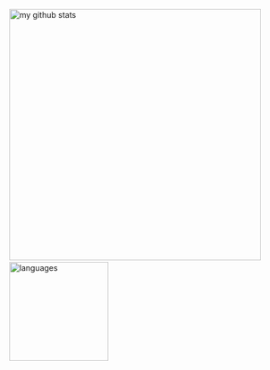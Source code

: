 <p align="left">
  <img src="https://github-readme-stats.vercel.app/api?username=syaojun&show_icons=true&theme=tokyonight" alt="my github stats" width="450"/>&nbsp;
  <img src="https://github-readme-stats.vercel.app/api/top-langs/?username=syaojun&layout=compact&theme=tokyonight" alt="languages" height="177">
</p>

<!--
**EndlessCheng/EndlessCheng** is a ✨ _special_ ✨ repository because its `README.md` (this file) appears on your GitHub profile.

Here are some ideas to get you started:

- 🔭 I’m currently working on ...
- 🌱 I’m currently learning ...
- 👯 I’m looking to collaborate on ...
- 🤔 I’m looking for help with ...
- 💬 Ask me about ...
- 📫 How to reach me: ...
- 😄 Pronouns: ...
- ⚡ Fun fact: ...
-->
